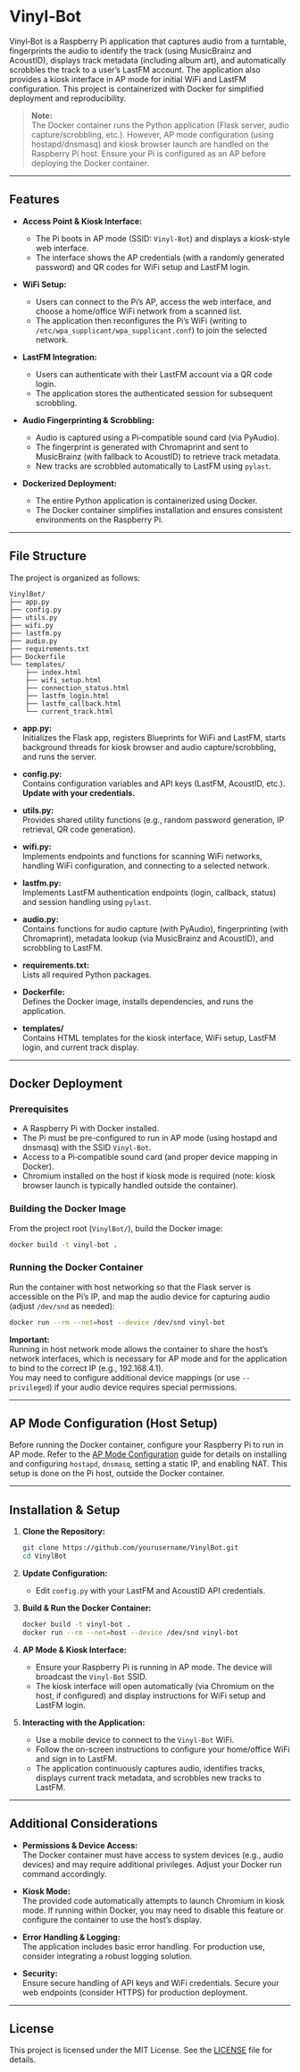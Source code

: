 # Vinyl‑Bot

Vinyl‑Bot is a Raspberry Pi application that captures audio from a turntable, fingerprints the audio to identify the track (using MusicBrainz and AcoustID), displays track metadata (including album art), and automatically scrobbles the track to a user’s LastFM account. The application also provides a kiosk interface in AP mode for initial WiFi and LastFM configuration. This project is containerized with Docker for simplified deployment and reproducibility.

> **Note:**  
> The Docker container runs the Python application (Flask server, audio capture/scrobbling, etc.). However, AP mode configuration (using hostapd/dnsmasq) and kiosk browser launch are handled on the Raspberry Pi host. Ensure your Pi is configured as an AP before deploying the Docker container.

---

## Features

- **Access Point & Kiosk Interface:**  
  - The Pi boots in AP mode (SSID: `Vinyl-Bot`) and displays a kiosk-style web interface.
  - The interface shows the AP credentials (with a randomly generated password) and QR codes for WiFi setup and LastFM login.

- **WiFi Setup:**  
  - Users can connect to the Pi’s AP, access the web interface, and choose a home/office WiFi network from a scanned list.
  - The application then reconfigures the Pi’s WiFi (writing to `/etc/wpa_supplicant/wpa_supplicant.conf`) to join the selected network.

- **LastFM Integration:**  
  - Users can authenticate with their LastFM account via a QR code login.
  - The application stores the authenticated session for subsequent scrobbling.

- **Audio Fingerprinting & Scrobbling:**  
  - Audio is captured using a Pi‑compatible sound card (via PyAudio).
  - The fingerprint is generated with Chromaprint and sent to MusicBrainz (with fallback to AcoustID) to retrieve track metadata.
  - New tracks are scrobbled automatically to LastFM using `pylast`.

- **Dockerized Deployment:**  
  - The entire Python application is containerized using Docker.
  - The Docker container simplifies installation and ensures consistent environments on the Raspberry Pi.

---

## File Structure
The project is organized as follows:
```
VinylBot/
├── app.py
├── config.py
├── utils.py
├── wifi.py
├── lastfm.py
├── audio.py
├── requirements.txt
├── Dockerfile
└── templates/
    ├── index.html
    ├── wifi_setup.html
    ├── connection_status.html
    ├── lastfm_login.html
    ├── lastfm_callback.html
    └── current_track.html
```
- **app.py:**  
  Initializes the Flask app, registers Blueprints for WiFi and LastFM, starts background threads for kiosk browser and audio capture/scrobbling, and runs the server.

- **config.py:**  
  Contains configuration variables and API keys (LastFM, AcoustID, etc.). **Update with your credentials.**

- **utils.py:**  
  Provides shared utility functions (e.g., random password generation, IP retrieval, QR code generation).

- **wifi.py:**  
  Implements endpoints and functions for scanning WiFi networks, handling WiFi configuration, and connecting to a selected network.

- **lastfm.py:**  
  Implements LastFM authentication endpoints (login, callback, status) and session handling using `pylast`.

- **audio.py:**  
  Contains functions for audio capture (with PyAudio), fingerprinting (with Chromaprint), metadata lookup (via MusicBrainz and AcoustID), and scrobbling to LastFM.

- **requirements.txt:**  
  Lists all required Python packages.

- **Dockerfile:**  
  Defines the Docker image, installs dependencies, and runs the application.

- **templates/**  
  Contains HTML templates for the kiosk interface, WiFi setup, LastFM login, and current track display.

---

## Docker Deployment

### Prerequisites

- A Raspberry Pi with Docker installed.
- The Pi must be pre-configured to run in AP mode (using hostapd and dnsmasq) with the SSID `Vinyl-Bot`.
- Access to a Pi‑compatible sound card (and proper device mapping in Docker).
- Chromium installed on the host if kiosk mode is required (note: kiosk browser launch is typically handled outside the container).

### Building the Docker Image

From the project root (`VinylBot/`), build the Docker image:
```bash
docker build -t vinyl-bot .
```
### Running the Docker Container

Run the container with host networking so that the Flask server is accessible on the Pi’s IP, and map the audio device for capturing audio (adjust `/dev/snd` as needed):

```bash
docker run --rm --net=host --device /dev/snd vinyl-bot
```
**Important:**  
Running in host network mode allows the container to share the host’s network interfaces, which is necessary for AP mode and for the application to bind to the correct IP (e.g., 192.168.4.1).  
You may need to configure additional device mappings (or use `--privileged`) if your audio device requires special permissions.

---

## AP Mode Configuration (Host Setup)

Before running the Docker container, configure your Raspberry Pi to run in AP mode. Refer to the [AP Mode Configuration](./AP_MODE_CONFIGURATION.md) guide for details on installing and configuring `hostapd`, `dnsmasq`, setting a static IP, and enabling NAT. This setup is done on the Pi host, outside the Docker container.

---

## Installation & Setup

1. **Clone the Repository:**

   ```bash
   git clone https://github.com/yourusername/VinylBot.git
   cd VinylBot
   ```

2. **Update Configuration:**
   - Edit `config.py` with your LastFM and AcoustID API credentials.

3. **Build & Run the Docker Container:**

   ```bash
   docker build -t vinyl-bot .
   docker run --rm --net=host --device /dev/snd vinyl-bot
   ```

4. **AP Mode & Kiosk Interface:**
   - Ensure your Raspberry Pi is running in AP mode. The device will broadcast the `Vinyl-Bot` SSID.
   - The kiosk interface will open automatically (via Chromium on the host, if configured) and display instructions for WiFi setup and LastFM login.

5. **Interacting with the Application:**
   - Use a mobile device to connect to the `Vinyl-Bot` WiFi.
   - Follow the on-screen instructions to configure your home/office WiFi and sign in to LastFM.
   - The application continuously captures audio, identifies tracks, displays current track metadata, and scrobbles new tracks to LastFM.

---

## Additional Considerations

- **Permissions & Device Access:**  
  The Docker container must have access to system devices (e.g., audio devices) and may require additional privileges. Adjust your Docker run command accordingly.

- **Kiosk Mode:**  
  The provided code automatically attempts to launch Chromium in kiosk mode. If running within Docker, you may need to disable this feature or configure the container to use the host’s display.

- **Error Handling & Logging:**  
  The application includes basic error handling. For production use, consider integrating a robust logging solution.

- **Security:**  
  Ensure secure handling of API keys and WiFi credentials. Secure your web endpoints (consider HTTPS) for production deployment.

---

## License

This project is licensed under the MIT License. See the [LICENSE](LICENSE) file for details.
